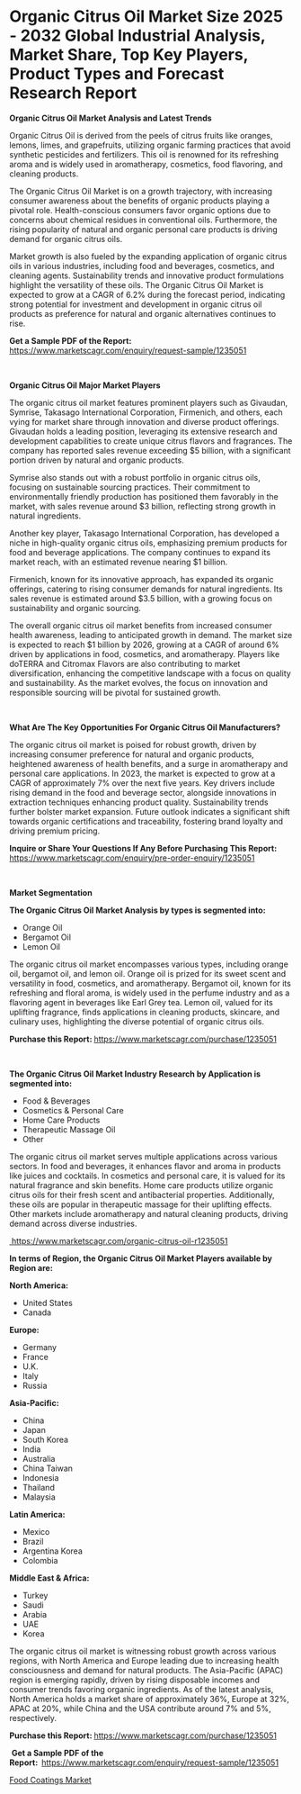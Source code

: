 <p><h1>Organic Citrus Oil Market Size 2025 - 2032 Global Industrial Analysis, Market Share, Top Key Players, Product Types and Forecast Research Report</h1></p><p><strong>Organic Citrus Oil Market Analysis and Latest Trends</strong></p>
<p><p>Organic Citrus Oil is derived from the peels of citrus fruits like oranges, lemons, limes, and grapefruits, utilizing organic farming practices that avoid synthetic pesticides and fertilizers. This oil is renowned for its refreshing aroma and is widely used in aromatherapy, cosmetics, food flavoring, and cleaning products. </p><p>The Organic Citrus Oil Market is on a growth trajectory, with increasing consumer awareness about the benefits of organic products playing a pivotal role. Health-conscious consumers favor organic options due to concerns about chemical residues in conventional oils. Furthermore, the rising popularity of natural and organic personal care products is driving demand for organic citrus oils.</p><p>Market growth is also fueled by the expanding application of organic citrus oils in various industries, including food and beverages, cosmetics, and cleaning agents. Sustainability trends and innovative product formulations highlight the versatility of these oils. The Organic Citrus Oil Market is expected to grow at a CAGR of 6.2% during the forecast period, indicating strong potential for investment and development in organic citrus oil products as preference for natural and organic alternatives continues to rise.</p></p>
<p><strong>Get a Sample PDF of the Report:&nbsp;</strong> <a href="https://www.marketscagr.com/enquiry/request-sample/1235051?utm_campaign=1895&utm_medium=2&utm_source=Github&utm_content=ia&utm_term=14022025&utm_id=organic-citrus-oil">https://www.marketscagr.com/enquiry/request-sample/1235051</a></p>
<p>&nbsp;</p>
<p><strong>Organic Citrus Oil Major Market Players</strong></p>
<p><p>The organic citrus oil market features prominent players such as Givaudan, Symrise, Takasago International Corporation, Firmenich, and others, each vying for market share through innovation and diverse product offerings. Givaudan holds a leading position, leveraging its extensive research and development capabilities to create unique citrus flavors and fragrances. The company has reported sales revenue exceeding $5 billion, with a significant portion driven by natural and organic products.</p><p>Symrise also stands out with a robust portfolio in organic citrus oils, focusing on sustainable sourcing practices. Their commitment to environmentally friendly production has positioned them favorably in the market, with sales revenue around $3 billion, reflecting strong growth in natural ingredients.</p><p>Another key player, Takasago International Corporation, has developed a niche in high-quality organic citrus oils, emphasizing premium products for food and beverage applications. The company continues to expand its market reach, with an estimated revenue nearing $1 billion.</p><p>Firmenich, known for its innovative approach, has expanded its organic offerings, catering to rising consumer demands for natural ingredients. Its sales revenue is estimated around $3.5 billion, with a growing focus on sustainability and organic sourcing.</p><p>The overall organic citrus oil market benefits from increased consumer health awareness, leading to anticipated growth in demand. The market size is expected to reach $1 billion by 2026, growing at a CAGR of around 6% driven by applications in food, cosmetics, and aromatherapy. Players like doTERRA and Citromax Flavors are also contributing to market diversification, enhancing the competitive landscape with a focus on quality and sustainability. As the market evolves, the focus on innovation and responsible sourcing will be pivotal for sustained growth.</p></p>
<p>&nbsp;</p>
<p><strong>What Are The Key Opportunities For Organic Citrus Oil Manufacturers?</strong></p>
<p><p>The organic citrus oil market is poised for robust growth, driven by increasing consumer preference for natural and organic products, heightened awareness of health benefits, and a surge in aromatherapy and personal care applications. In 2023, the market is expected to grow at a CAGR of approximately 7% over the next five years. Key drivers include rising demand in the food and beverage sector, alongside innovations in extraction techniques enhancing product quality. Sustainability trends further bolster market expansion. Future outlook indicates a significant shift towards organic certifications and traceability, fostering brand loyalty and driving premium pricing.</p></p>
<p><strong>Inquire or Share Your Questions If Any Before Purchasing This Report:</strong> <a href="https://www.marketscagr.com/enquiry/pre-order-enquiry/1235051?utm_campaign=1895&utm_medium=2&utm_source=Github&utm_content=ia&utm_term=14022025&utm_id=organic-citrus-oil">https://www.marketscagr.com/enquiry/pre-order-enquiry/1235051</a></p>
<p>&nbsp;</p>
<p><strong>Market Segmentation</strong></p>
<p><strong>The Organic Citrus Oil Market Analysis by types is segmented into:</strong></p>
<p><ul><li>Orange Oil</li><li>Bergamot Oil</li><li>Lemon Oil</li></ul></p>
<p><p>The organic citrus oil market encompasses various types, including orange oil, bergamot oil, and lemon oil. Orange oil is prized for its sweet scent and versatility in food, cosmetics, and aromatherapy. Bergamot oil, known for its refreshing and floral aroma, is widely used in the perfume industry and as a flavoring agent in beverages like Earl Grey tea. Lemon oil, valued for its uplifting fragrance, finds applications in cleaning products, skincare, and culinary uses, highlighting the diverse potential of organic citrus oils.</p></p>
<p><strong>Purchase this Report:&nbsp;</strong><a href="https://www.marketscagr.com/purchase/1235051?utm_campaign=1895&utm_medium=2&utm_source=Github&utm_content=ia&utm_term=14022025&utm_id=organic-citrus-oil">https://www.marketscagr.com/purchase/1235051</a></p>
<p>&nbsp;</p>
<p><strong>The Organic Citrus Oil Market Industry Research by Application is segmented into:</strong></p>
<p><ul><li>Food & Beverages</li><li>Cosmetics & Personal Care</li><li>Home Care Products</li><li>Therapeutic Massage Oil</li><li>Other</li></ul></p>
<p><p>The organic citrus oil market serves multiple applications across various sectors. In food and beverages, it enhances flavor and aroma in products like juices and cocktails. In cosmetics and personal care, it is valued for its natural fragrance and skin benefits. Home care products utilize organic citrus oils for their fresh scent and antibacterial properties. Additionally, these oils are popular in therapeutic massage for their uplifting effects. Other markets include aromatherapy and natural cleaning products, driving demand across diverse industries.</p></p>
<p><a href="https://www.marketscagr.com/organic-citrus-oil-r1235051?utm_campaign=1895&utm_medium=2&utm_source=Github&utm_content=ia&utm_term=14022025&utm_id=organic-citrus-oil">&nbsp;https://www.marketscagr.com/organic-citrus-oil-r1235051</a></p>
<p><strong>In terms of Region, the Organic Citrus Oil Market Players available by Region are:</strong></p>
<p>
    <p> <strong> North America: </strong>
        <ul>
            <li>United States</li>
            <li>Canada</li>
        </ul>
        </p> 
    <p> <strong> Europe: </strong>
        <ul>
            <li>Germany</li>
            <li>France</li>
            <li>U.K.</li>
            <li>Italy</li>
            <li>Russia</li>
        </ul>
        </p> 
    <p> <strong> Asia-Pacific: </strong>
        <ul>
            <li>China</li>
            <li>Japan</li>
            <li>South Korea</li>
            <li>India</li>
            <li>Australia</li>
            <li>China Taiwan</li>
            <li>Indonesia</li>
            <li>Thailand</li>
            <li>Malaysia</li>
        </ul>
        </p> 
    <p> <strong> Latin America: </strong>
        <ul>
            <li>Mexico</li>
            <li>Brazil</li>
            <li>Argentina Korea</li>
            <li>Colombia</li>
        </ul>
        </p> 
    <p> <strong> Middle East & Africa: </strong>
        <ul>
            <li>Turkey</li>
            <li>Saudi</li>
            <li>Arabia</li>
            <li>UAE</li>
            <li>Korea</li>
        </ul>
    </p>
    </p>
<p><p>The organic citrus oil market is witnessing robust growth across various regions, with North America and Europe leading due to increasing health consciousness and demand for natural products. The Asia-Pacific (APAC) region is emerging rapidly, driven by rising disposable incomes and consumer trends favoring organic ingredients. As of the latest analysis, North America holds a market share of approximately 36%, Europe at 32%, APAC at 20%, while China and the USA contribute around 7% and 5%, respectively.</p></p>
<p><strong>Purchase this Report: </strong><a href="https://www.marketscagr.com/purchase/1235051?utm_campaign=1895&utm_medium=2&utm_source=Github&utm_content=ia&utm_term=14022025&utm_id=organic-citrus-oil">https://www.marketscagr.com/purchase/1235051</a></p>
<p>&nbsp;<strong>Get a Sample PDF of the Report:&nbsp;&nbsp;</strong><a href="https://www.marketscagr.com/enquiry/request-sample/1235051?utm_campaign=1895&utm_medium=2&utm_source=Github&utm_content=ia&utm_term=14022025&utm_id=organic-citrus-oil">https://www.marketscagr.com/enquiry/request-sample/1235051</a></p>
<p><strong></strong></p>
<p><p><a href="https://github.com/mahnoor2003/Market-Research-Report-List-7/blob/main/food-coatings-market.md?utm_campaign=1895&utm_medium=2&utm_source=Github&utm_content=ia&utm_term=14022025&utm_id=organic-citrus-oil">Food Coatings Market</a></p></p>